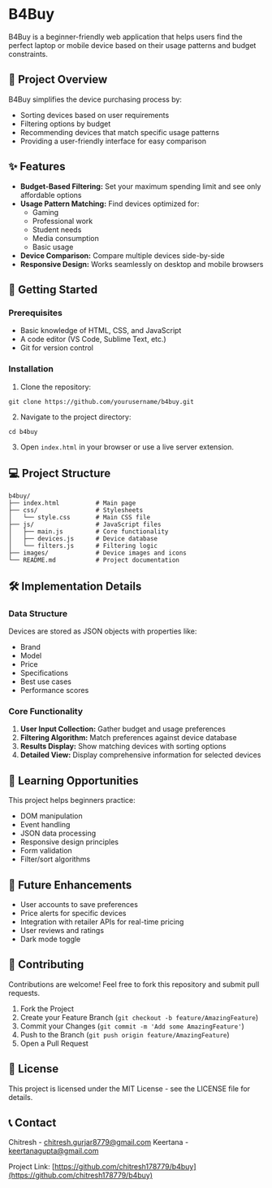 # B4Buy

B4Buy is a beginner-friendly web application that helps users find the perfect laptop or mobile device based on their usage patterns and budget constraints.

## 📝 Project Overview

B4Buy simplifies the device purchasing process by:
- Sorting devices based on user requirements
- Filtering options by budget
- Recommending devices that match specific usage patterns
- Providing a user-friendly interface for easy comparison

## ✨ Features

- **Budget-Based Filtering:** Set your maximum spending limit and see only affordable options
- **Usage Pattern Matching:** Find devices optimized for:
  - Gaming
  - Professional work
  - Student needs
  - Media consumption
  - Basic usage
- **Device Comparison:** Compare multiple devices side-by-side
- **Responsive Design:** Works seamlessly on desktop and mobile browsers

## 🚀 Getting Started

### Prerequisites

- Basic knowledge of HTML, CSS, and JavaScript
- A code editor (VS Code, Sublime Text, etc.)
- Git for version control

### Installation

1. Clone the repository:
```
git clone https://github.com/yourusername/b4buy.git
```

2. Navigate to the project directory:
```
cd b4buy
```

3. Open `index.html` in your browser or use a live server extension.

## 💻 Project Structure

```
b4buy/
├── index.html          # Main page
├── css/                # Stylesheets
│   └── style.css       # Main CSS file
├── js/                 # JavaScript files
│   ├── main.js         # Core functionality
│   ├── devices.js      # Device database
│   └── filters.js      # Filtering logic
├── images/             # Device images and icons
└── README.md           # Project documentation
```

## 🛠️ Implementation Details

### Data Structure

Devices are stored as JSON objects with properties like:
- Brand
- Model
- Price
- Specifications
- Best use cases
- Performance scores

### Core Functionality

1. **User Input Collection:** Gather budget and usage preferences
2. **Filtering Algorithm:** Match preferences against device database
3. **Results Display:** Show matching devices with sorting options
4. **Detailed View:** Display comprehensive information for selected devices

## 🧠 Learning Opportunities

This project helps beginners practice:
- DOM manipulation
- Event handling
- JSON data processing
- Responsive design principles
- Form validation
- Filter/sort algorithms

## 🔮 Future Enhancements

- User accounts to save preferences
- Price alerts for specific devices
- Integration with retailer APIs for real-time pricing
- User reviews and ratings
- Dark mode toggle

## 🤝 Contributing

Contributions are welcome! Feel free to fork this repository and submit pull requests.

1. Fork the Project
2. Create your Feature Branch (`git checkout -b feature/AmazingFeature`)
3. Commit your Changes (`git commit -m 'Add some AmazingFeature'`)
4. Push to the Branch (`git push origin feature/AmazingFeature`)
5. Open a Pull Request

## 📜 License

This project is licensed under the MIT License - see the LICENSE file for details.

## 📞 Contact

Chitresh - [chitresh.gurjar8779@gmail.com](mailto:chitresh.gurjar8779@gmail.com)
Keertana - [keertanagupta@gmail.com](mailto:keertanagupta@gmail.com)

Project Link: [https://github.com/chitresh178779/b4buy](https://github.com/chitresh178779/b4buy)
